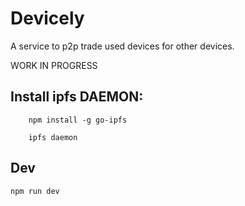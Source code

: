 # Devicely

A service to p2p trade used devices for other devices.

WORK IN PROGRESS

## Install ipfs DAEMON:

        npm install -g go-ipfs

        ipfs daemon

## Dev

    npm run dev
